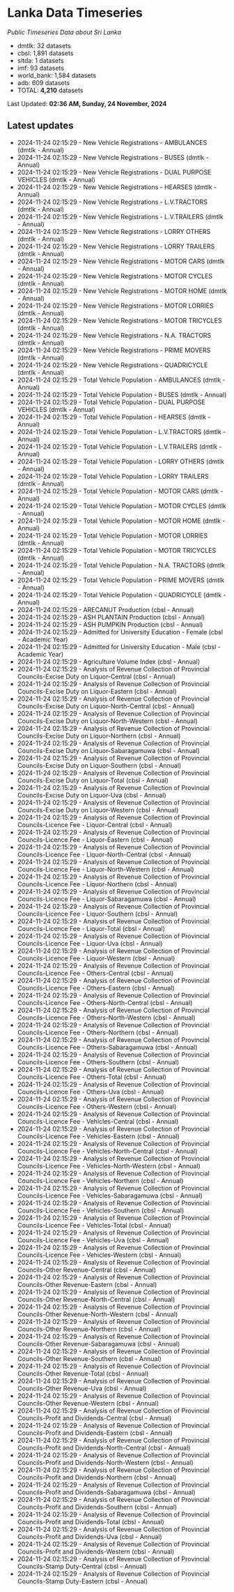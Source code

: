 # Lanka Data Timeseries
*Public Timeseries Data about Sri Lanka*

* dmtlk: 32 datasets
* cbsl: 1,891 datasets
* sltda: 1 datasets
* imf: 93 datasets
* world_bank: 1,584 datasets
* adb: 609 datasets
* TOTAL: **4,210** datasets

Last Updated: **02:36 AM, Sunday, 24 November, 2024**

## Latest updates

* 2024-11-24 02:15:29 - New Vehicle Registrations - AMBULANCES (dmtlk - Annual)
* 2024-11-24 02:15:29 - New Vehicle Registrations - BUSES (dmtlk - Annual)
* 2024-11-24 02:15:29 - New Vehicle Registrations - DUAL PURPOSE VEHICLES (dmtlk - Annual)
* 2024-11-24 02:15:29 - New Vehicle Registrations - HEARSES (dmtlk - Annual)
* 2024-11-24 02:15:29 - New Vehicle Registrations - L.V.TRACTORS (dmtlk - Annual)
* 2024-11-24 02:15:29 - New Vehicle Registrations - L.V.TRAILERS (dmtlk - Annual)
* 2024-11-24 02:15:29 - New Vehicle Registrations - LORRY OTHERS (dmtlk - Annual)
* 2024-11-24 02:15:29 - New Vehicle Registrations - LORRY TRAILERS (dmtlk - Annual)
* 2024-11-24 02:15:29 - New Vehicle Registrations - MOTOR CARS (dmtlk - Annual)
* 2024-11-24 02:15:29 - New Vehicle Registrations - MOTOR CYCLES (dmtlk - Annual)
* 2024-11-24 02:15:29 - New Vehicle Registrations - MOTOR HOME (dmtlk - Annual)
* 2024-11-24 02:15:29 - New Vehicle Registrations - MOTOR LORRIES (dmtlk - Annual)
* 2024-11-24 02:15:29 - New Vehicle Registrations - MOTOR TRICYCLES (dmtlk - Annual)
* 2024-11-24 02:15:29 - New Vehicle Registrations - N.A. TRACTORS (dmtlk - Annual)
* 2024-11-24 02:15:29 - New Vehicle Registrations - PRIME MOVERS (dmtlk - Annual)
* 2024-11-24 02:15:29 - New Vehicle Registrations - QUADRICYCLE (dmtlk - Annual)
* 2024-11-24 02:15:29 - Total Vehicle Population - AMBULANCES (dmtlk - Annual)
* 2024-11-24 02:15:29 - Total Vehicle Population - BUSES (dmtlk - Annual)
* 2024-11-24 02:15:29 - Total Vehicle Population - DUAL PURPOSE VEHICLES (dmtlk - Annual)
* 2024-11-24 02:15:29 - Total Vehicle Population - HEARSES (dmtlk - Annual)
* 2024-11-24 02:15:29 - Total Vehicle Population - L.V.TRACTORS (dmtlk - Annual)
* 2024-11-24 02:15:29 - Total Vehicle Population - L.V.TRAILERS (dmtlk - Annual)
* 2024-11-24 02:15:29 - Total Vehicle Population - LORRY OTHERS (dmtlk - Annual)
* 2024-11-24 02:15:29 - Total Vehicle Population - LORRY TRAILERS (dmtlk - Annual)
* 2024-11-24 02:15:29 - Total Vehicle Population - MOTOR CARS (dmtlk - Annual)
* 2024-11-24 02:15:29 - Total Vehicle Population - MOTOR CYCLES (dmtlk - Annual)
* 2024-11-24 02:15:29 - Total Vehicle Population - MOTOR HOME (dmtlk - Annual)
* 2024-11-24 02:15:29 - Total Vehicle Population - MOTOR LORRIES (dmtlk - Annual)
* 2024-11-24 02:15:29 - Total Vehicle Population - MOTOR TRICYCLES (dmtlk - Annual)
* 2024-11-24 02:15:29 - Total Vehicle Population - N.A. TRACTORS (dmtlk - Annual)
* 2024-11-24 02:15:29 - Total Vehicle Population - PRIME MOVERS (dmtlk - Annual)
* 2024-11-24 02:15:29 - Total Vehicle Population - QUADRICYCLE (dmtlk - Annual)
* 2024-11-24 02:15:29 - ARECANUT Production (cbsl - Annual)
* 2024-11-24 02:15:29 - ASH PLANTAIN Production (cbsl - Annual)
* 2024-11-24 02:15:29 - ASH PUMPKIN Production (cbsl - Annual)
* 2024-11-24 02:15:29 - Admitted for University Education - Female (cbsl - Academic Year)
* 2024-11-24 02:15:29 - Admitted for University Education - Male (cbsl - Academic Year)
* 2024-11-24 02:15:29 - Agriculture Volume Index (cbsl - Annual)
* 2024-11-24 02:15:29 - Analysis of Revenue Collection of Provincial Councils-Excise Duty on Liquor-Central (cbsl - Annual)
* 2024-11-24 02:15:29 - Analysis of Revenue Collection of Provincial Councils-Excise Duty on Liquor-Eastern (cbsl - Annual)
* 2024-11-24 02:15:29 - Analysis of Revenue Collection of Provincial Councils-Excise Duty on Liquor-North-Central (cbsl - Annual)
* 2024-11-24 02:15:29 - Analysis of Revenue Collection of Provincial Councils-Excise Duty on Liquor-North-Western (cbsl - Annual)
* 2024-11-24 02:15:29 - Analysis of Revenue Collection of Provincial Councils-Excise Duty on Liquor-Northern (cbsl - Annual)
* 2024-11-24 02:15:29 - Analysis of Revenue Collection of Provincial Councils-Excise Duty on Liquor-Sabaragamuwa (cbsl - Annual)
* 2024-11-24 02:15:29 - Analysis of Revenue Collection of Provincial Councils-Excise Duty on Liquor-Southern (cbsl - Annual)
* 2024-11-24 02:15:29 - Analysis of Revenue Collection of Provincial Councils-Excise Duty on Liquor-Total (cbsl - Annual)
* 2024-11-24 02:15:29 - Analysis of Revenue Collection of Provincial Councils-Excise Duty on Liquor-Uva (cbsl - Annual)
* 2024-11-24 02:15:29 - Analysis of Revenue Collection of Provincial Councils-Excise Duty on Liquor-Western (cbsl - Annual)
* 2024-11-24 02:15:29 - Analysis of Revenue Collection of Provincial Councils-Licence Fee - Liquor-Central (cbsl - Annual)
* 2024-11-24 02:15:29 - Analysis of Revenue Collection of Provincial Councils-Licence Fee - Liquor-Eastern (cbsl - Annual)
* 2024-11-24 02:15:29 - Analysis of Revenue Collection of Provincial Councils-Licence Fee - Liquor-North-Central (cbsl - Annual)
* 2024-11-24 02:15:29 - Analysis of Revenue Collection of Provincial Councils-Licence Fee - Liquor-North-Western (cbsl - Annual)
* 2024-11-24 02:15:29 - Analysis of Revenue Collection of Provincial Councils-Licence Fee - Liquor-Northern (cbsl - Annual)
* 2024-11-24 02:15:29 - Analysis of Revenue Collection of Provincial Councils-Licence Fee - Liquor-Sabaragamuwa (cbsl - Annual)
* 2024-11-24 02:15:29 - Analysis of Revenue Collection of Provincial Councils-Licence Fee - Liquor-Southern (cbsl - Annual)
* 2024-11-24 02:15:29 - Analysis of Revenue Collection of Provincial Councils-Licence Fee - Liquor-Total (cbsl - Annual)
* 2024-11-24 02:15:29 - Analysis of Revenue Collection of Provincial Councils-Licence Fee - Liquor-Uva (cbsl - Annual)
* 2024-11-24 02:15:29 - Analysis of Revenue Collection of Provincial Councils-Licence Fee - Liquor-Western (cbsl - Annual)
* 2024-11-24 02:15:29 - Analysis of Revenue Collection of Provincial Councils-Licence Fee - Others-Central (cbsl - Annual)
* 2024-11-24 02:15:29 - Analysis of Revenue Collection of Provincial Councils-Licence Fee - Others-Eastern (cbsl - Annual)
* 2024-11-24 02:15:29 - Analysis of Revenue Collection of Provincial Councils-Licence Fee - Others-North-Central (cbsl - Annual)
* 2024-11-24 02:15:29 - Analysis of Revenue Collection of Provincial Councils-Licence Fee - Others-North-Western (cbsl - Annual)
* 2024-11-24 02:15:29 - Analysis of Revenue Collection of Provincial Councils-Licence Fee - Others-Northern (cbsl - Annual)
* 2024-11-24 02:15:29 - Analysis of Revenue Collection of Provincial Councils-Licence Fee - Others-Sabaragamuwa (cbsl - Annual)
* 2024-11-24 02:15:29 - Analysis of Revenue Collection of Provincial Councils-Licence Fee - Others-Southern (cbsl - Annual)
* 2024-11-24 02:15:29 - Analysis of Revenue Collection of Provincial Councils-Licence Fee - Others-Total (cbsl - Annual)
* 2024-11-24 02:15:29 - Analysis of Revenue Collection of Provincial Councils-Licence Fee - Others-Uva (cbsl - Annual)
* 2024-11-24 02:15:29 - Analysis of Revenue Collection of Provincial Councils-Licence Fee - Others-Western (cbsl - Annual)
* 2024-11-24 02:15:29 - Analysis of Revenue Collection of Provincial Councils-Licence Fee - Vehicles-Central (cbsl - Annual)
* 2024-11-24 02:15:29 - Analysis of Revenue Collection of Provincial Councils-Licence Fee - Vehicles-Eastern (cbsl - Annual)
* 2024-11-24 02:15:29 - Analysis of Revenue Collection of Provincial Councils-Licence Fee - Vehicles-North-Central (cbsl - Annual)
* 2024-11-24 02:15:29 - Analysis of Revenue Collection of Provincial Councils-Licence Fee - Vehicles-North-Western (cbsl - Annual)
* 2024-11-24 02:15:29 - Analysis of Revenue Collection of Provincial Councils-Licence Fee - Vehicles-Northern (cbsl - Annual)
* 2024-11-24 02:15:29 - Analysis of Revenue Collection of Provincial Councils-Licence Fee - Vehicles-Sabaragamuwa (cbsl - Annual)
* 2024-11-24 02:15:29 - Analysis of Revenue Collection of Provincial Councils-Licence Fee - Vehicles-Southern (cbsl - Annual)
* 2024-11-24 02:15:29 - Analysis of Revenue Collection of Provincial Councils-Licence Fee - Vehicles-Total (cbsl - Annual)
* 2024-11-24 02:15:29 - Analysis of Revenue Collection of Provincial Councils-Licence Fee - Vehicles-Uva (cbsl - Annual)
* 2024-11-24 02:15:29 - Analysis of Revenue Collection of Provincial Councils-Licence Fee - Vehicles-Western (cbsl - Annual)
* 2024-11-24 02:15:29 - Analysis of Revenue Collection of Provincial Councils-Other Revenue-Central (cbsl - Annual)
* 2024-11-24 02:15:29 - Analysis of Revenue Collection of Provincial Councils-Other Revenue-Eastern (cbsl - Annual)
* 2024-11-24 02:15:29 - Analysis of Revenue Collection of Provincial Councils-Other Revenue-North-Central (cbsl - Annual)
* 2024-11-24 02:15:29 - Analysis of Revenue Collection of Provincial Councils-Other Revenue-North-Western (cbsl - Annual)
* 2024-11-24 02:15:29 - Analysis of Revenue Collection of Provincial Councils-Other Revenue-Northern (cbsl - Annual)
* 2024-11-24 02:15:29 - Analysis of Revenue Collection of Provincial Councils-Other Revenue-Sabaragamuwa (cbsl - Annual)
* 2024-11-24 02:15:29 - Analysis of Revenue Collection of Provincial Councils-Other Revenue-Southern (cbsl - Annual)
* 2024-11-24 02:15:29 - Analysis of Revenue Collection of Provincial Councils-Other Revenue-Total (cbsl - Annual)
* 2024-11-24 02:15:29 - Analysis of Revenue Collection of Provincial Councils-Other Revenue-Uva (cbsl - Annual)
* 2024-11-24 02:15:29 - Analysis of Revenue Collection of Provincial Councils-Other Revenue-Western (cbsl - Annual)
* 2024-11-24 02:15:29 - Analysis of Revenue Collection of Provincial Councils-Profit and Dividends-Central (cbsl - Annual)
* 2024-11-24 02:15:29 - Analysis of Revenue Collection of Provincial Councils-Profit and Dividends-Eastern (cbsl - Annual)
* 2024-11-24 02:15:29 - Analysis of Revenue Collection of Provincial Councils-Profit and Dividends-North-Central (cbsl - Annual)
* 2024-11-24 02:15:29 - Analysis of Revenue Collection of Provincial Councils-Profit and Dividends-North-Western (cbsl - Annual)
* 2024-11-24 02:15:29 - Analysis of Revenue Collection of Provincial Councils-Profit and Dividends-Northern (cbsl - Annual)
* 2024-11-24 02:15:29 - Analysis of Revenue Collection of Provincial Councils-Profit and Dividends-Sabaragamuwa (cbsl - Annual)
* 2024-11-24 02:15:29 - Analysis of Revenue Collection of Provincial Councils-Profit and Dividends-Southern (cbsl - Annual)
* 2024-11-24 02:15:29 - Analysis of Revenue Collection of Provincial Councils-Profit and Dividends-Total (cbsl - Annual)
* 2024-11-24 02:15:29 - Analysis of Revenue Collection of Provincial Councils-Profit and Dividends-Uva (cbsl - Annual)
* 2024-11-24 02:15:29 - Analysis of Revenue Collection of Provincial Councils-Profit and Dividends-Western (cbsl - Annual)
* 2024-11-24 02:15:29 - Analysis of Revenue Collection of Provincial Councils-Stamp Duty-Central (cbsl - Annual)
* 2024-11-24 02:15:29 - Analysis of Revenue Collection of Provincial Councils-Stamp Duty-Eastern (cbsl - Annual)
